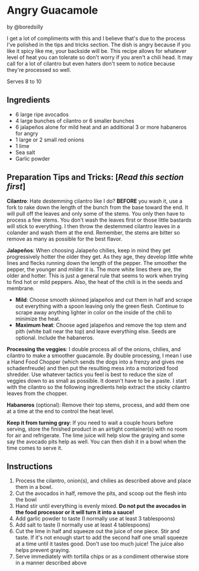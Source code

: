Angry Guacamole
===============

by \@boredsilly

I get a lot of compliments with this and I believe that's due to the
process I've polished in the tips and tricks section. The dish is angry
because if you like it spicy like me, your backside will be. This recipe
allows for whatever level of heat you can tolerate so don't worry if you
aren't a chili head. It may call for a lot of cilantro but even haters
don't seem to notice because they're processed so well.

Serves 8 to 10

Ingredients
-----------

-   6 large ripe avocados
-   4 large bunches of cilantro or 6 smaller bunches
-   6 jalapeños alone for mild heat and an additional 3 or more
    habaneros for angry
-   1 large or 2 small red onions
-   1 lime
-   Sea salt
-   Garlic powder

Preparation Tips and Tricks: \[*Read this section first*\]
----------------------------------------------------------

**Cilantro**: Hate destemming cilantro like I do? **BEFORE** you wash
it, use a fork to rake down the length of the bunch from the base toward
the end. It will pull off the leaves and only some of the stems. You
only then have to process a few stems. You don't wash the leaves first
or those little bastards will stick to everything. I then throw the
destemmed cilantro leaves in a colander and wash them at the end.
Remember, the stems are bitter so remove as many as possible for the
best flavor.

**Jalapeños**: When choosing Jalapeño chilies, keep in mind they get
progressively hotter the older they get. As they age, they develop
little white lines and flecks running down the length of the pepper. The
smoother the pepper, the younger and milder it is. The more white lines
there are, the older and hotter. This is just a general rule that seems
to work when trying to find hot or mild peppers. Also, the heat of the
chili is in the seeds and membrane.

-   **Mild**: Choose smooth skinned jalapeños and cut them in half and
    scrape out everything with a spoon leaving only the green flesh.
    Continue to scrape away anything lighter in color on the inside of
    the chili to minimize the heat.
-   **Maximum heat**: Choose aged jalapeños and remove the top stem and
    pith (white ball near the top) and leave everything else. Seeds are
    optional. Include the habaneros.

**Processing the veggies**: I double process all of the onions, chilies,
and cilantro to make a smoother guacamole. By double processing, I mean
I use a Hand Food Chopper (which sends the dogs into a frenzy and gives
me schadenfreude) and then put the resulting mess into a motorized food
shredder. Use whatever tactics you feel is best to reduce the size of
veggies down to as small as possible. It doesn't have to be a paste. I
start with the cilantro so the following ingredients help extract the
sticky cilantro leaves from the chopper.

**Habaneros** (optional): Remove their top stems, process, and add them
one at a time at the end to control the heat level.

**Keep it from turning gray**: If you need to wait a couple hours before
serving, store the finished product in an airtight container(s) with no
room for air and refrigerate. The lime juice will help slow the graying
and some say the avocado pits help as well. You can then dish it in a
bowl when the time comes to serve it.

Instructions
------------

1.  Process the cilantro, onion(s), and chilies as described above and
    place them in a bowl.
2.  Cut the avocados in half, remove the pits, and scoop out the flesh
    into the bowl
3.  Hand stir until everything is evenly mixed. **Do not put the
    avocados in the food processor or it will turn it into a sauce!**
4.  Add garlic powder to taste (I normally use at least 3 tablespoons)
5.  Add salt to taste (I normally use at least 4 tablespoons)
6.  Cut the lime in half and squeeze out the juice of one piece. Stir
    and taste. If it's not enough start to add the second half one small
    squeeze at a time until it tastes good. Don't use too much juice!
    The juice also helps prevent graying.
7.  Serve immediately with tortilla chips or as a condiment otherwise
    store in a manner described above
